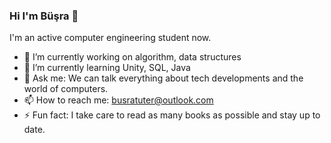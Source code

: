 ### Hi I'm Büşra 👋

I'm an active computer engineering student now.

- 🔭 I’m currently working on algorithm, data structures
- 🌱 I’m currently learning Unity, SQL, Java
- 💬 Ask me: We can talk everything about tech developments and the world of computers. 
- 📫 How to reach me: busratuter@outlook.com
- ⚡ Fun fact: I take care to read as many books as possible and stay up to date.
